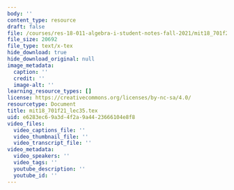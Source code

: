 ```yaml
---
body: ''
content_type: resource
draft: false
file: /courses/res-18-011-algebra-i-student-notes-fall-2021/mit18_701f21_lec35.tex
file_size: 20692
file_type: text/x-tex
hide_download: true
hide_download_original: null
image_metadata:
  caption: ''
  credit: ''
  image-alt: ''
learning_resource_types: []
license: https://creativecommons.org/licenses/by-nc-sa/4.0/
resourcetype: Document
title: mit18_701f21_lec35.tex
uid: e6283ec6-9a3d-4f2a-9a44-23666104e8f8
video_files:
  video_captions_file: ''
  video_thumbnail_file: ''
  video_transcript_file: ''
video_metadata:
  video_speakers: ''
  video_tags: ''
  youtube_description: ''
  youtube_id: ''
---
```

